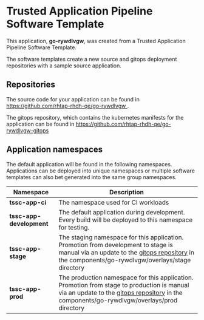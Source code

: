 # Trusted Application Pipeline Software Template

This application, **go-rywdlvgw**, was created from a Trusted Application Pipeline Software Template.

The software templates create a new source and gitops deployment repositories with a sample source application. 

## Repositories

The source code for your application can be found in [https://github.com/rhtap-rhdh-qe/go-rywdlvgw ](https://github.com/rhtap-rhdh-qe/go-rywdlvgw ).
 
The gitops repository, which contains the kubernetes manifests for the application can be found in 
[https://github.com/rhtap-rhdh-qe/go-rywdlvgw-gitops ](https://github.com/rhtap-rhdh-qe/go-rywdlvgw-gitops ) 

## Application namespaces 

The default application will be found in the following namespaces. Applications can be deployed into unique namespaces or multiple software templates can also bet generated into the same group namespaces.  

|  Namespace   |  Description   |  
| -------- | -------- |
| **tssc-app-ci** | The namespace used for CI workloads |
| **tssc-app-development** | The default application during development. Every build will be deployed to this namespace for testing. |
| **tssc-app-stage** | The staging namespace for this application. Promotion from development to stage is manual via an update to the [gitops repository](https://github.com/rhtap-rhdh-qe/go-rywdlvgw-gitops ) in the components/go-rywdlvgw/overlays/stage directory |
| **tssc-app-prod** | The production namespace for this application. Promotion from stage to production is manual via an update to the [gitops repository](https://github.com/rhtap-rhdh-qe/go-rywdlvgw-gitops ) in the components/go-rywdlvgw/overlays/prod directory |
